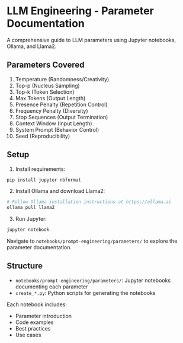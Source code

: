 # LLM Engineering - Parameter Documentation

A comprehensive guide to LLM parameters using Jupyter notebooks, Ollama, and Llama2.

## Parameters Covered

1. Temperature (Randomness/Creativity)
2. Top-p (Nucleus Sampling)
3. Top-k (Token Selection)
4. Max Tokens (Output Length)
5. Presence Penalty (Repetition Control)
6. Frequency Penalty (Diversity)
7. Stop Sequences (Output Termination)
8. Context Window (Input Length)
9. System Prompt (Behavior Control)
10. Seed (Reproducibility)

## Setup

1. Install requirements:
```bash
pip install jupyter nbformat
```

2. Install Ollama and download Llama2:
```bash
# Follow Ollama installation instructions at https://ollama.ai
ollama pull llama2
```

3. Run Jupyter:
```bash
jupyter notebook
```

Navigate to `notebooks/prompt-engineering/parameters/` to explore the parameter documentation.

## Structure

- `notebooks/prompt-engineering/parameters/`: Jupyter notebooks documenting each parameter
- `create_*.py`: Python scripts for generating the notebooks

Each notebook includes:
- Parameter introduction
- Code examples
- Best practices
- Use cases

